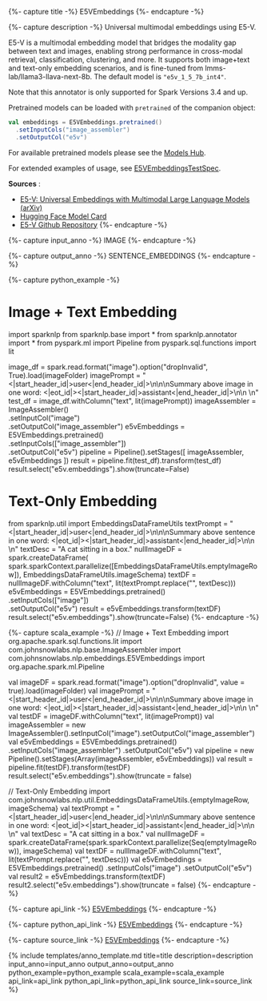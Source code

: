 {%- capture title -%}
E5VEmbeddings
{%- endcapture -%}

{%- capture description -%}
Universal multimodal embeddings using E5-V.

E5-V is a multimodal embedding model that bridges the modality gap between text and images, enabling strong performance in cross-modal retrieval, classification, clustering, and more. It supports both image+text and text-only embedding scenarios, and is fine-tuned from lmms-lab/llama3-llava-next-8b. The default model is `"e5v_1_5_7b_int4"`.

Note that this annotator is only supported for Spark Versions 3.4 and up.

Pretrained models can be loaded with `pretrained` of the companion object:

```scala
val embeddings = E5VEmbeddings.pretrained()
  .setInputCols("image_assembler")
  .setOutputCol("e5v")
```

For available pretrained models please see the
[Models Hub](https://sparknlp.org/models?q=E5V).

For extended examples of usage, see
[E5VEmbeddingsTestSpec](https://github.com/JohnSnowLabs/spark-nlp/blob/master/src/test/scala/com/johnsnowlabs/nlp/embeddings/E5VEmbeddingsTestSpec.scala).

**Sources** :

- [E5-V: Universal Embeddings with Multimodal Large Language Models (arXiv)](https://arxiv.org/abs/2407.12580)
- [Hugging Face Model Card](https://huggingface.co/royokong/e5-v)
- [E5-V Github Repository](https://github.com/kongds/E5-V)
{%- endcapture -%}

{%- capture input_anno -%}
IMAGE
{%- endcapture -%}

{%- capture output_anno -%}
SENTENCE_EMBEDDINGS
{%- endcapture -%}

{%- capture python_example -%}
# Image + Text Embedding
import sparknlp
from sparknlp.base import *
from sparknlp.annotator import *
from pyspark.ml import Pipeline
from pyspark.sql.functions import lit

image_df = spark.read.format("image").option("dropInvalid", True).load(imageFolder)
imagePrompt = "<|start_header_id|>user<|end_header_id|>\n\n<image>\\nSummary above image in one word: <|eot_id|><|start_header_id|>assistant<|end_header_id|>\n\n \n"
test_df = image_df.withColumn("text", lit(imagePrompt))
imageAssembler = ImageAssembler() \
    .setInputCol("image") \
    .setOutputCol("image_assembler")
e5vEmbeddings = E5VEmbeddings.pretrained() \
    .setInputCols(["image_assembler"]) \
    .setOutputCol("e5v")
pipeline = Pipeline().setStages([
    imageAssembler,
    e5vEmbeddings
])
result = pipeline.fit(test_df).transform(test_df)
result.select("e5v.embeddings").show(truncate=False)

# Text-Only Embedding
from sparknlp.util import EmbeddingsDataFrameUtils
textPrompt = "<|start_header_id|>user<|end_header_id|>\n\n<sent>\\nSummary above sentence in one word: <|eot_id|><|start_header_id|>assistant<|end_header_id|>\n\n \n"
textDesc = "A cat sitting in a box."
nullImageDF = spark.createDataFrame(
    spark.sparkContext.parallelize([EmbeddingsDataFrameUtils.emptyImageRow]),
    EmbeddingsDataFrameUtils.imageSchema)
textDF = nullImageDF.withColumn("text", lit(textPrompt.replace("<sent>", textDesc)))
e5vEmbeddings = E5VEmbeddings.pretrained() \
    .setInputCols(["image"]) \
    .setOutputCol("e5v")
result = e5vEmbeddings.transform(textDF)
result.select("e5v.embeddings").show(truncate=False)
{%- endcapture -%}

{%- capture scala_example -%}
// Image + Text Embedding
import org.apache.spark.sql.functions.lit
import com.johnsnowlabs.nlp.base.ImageAssembler
import com.johnsnowlabs.nlp.embeddings.E5VEmbeddings
import org.apache.spark.ml.Pipeline

val imageDF = spark.read.format("image").option("dropInvalid", value = true).load(imageFolder)
val imagePrompt = "<|start_header_id|>user<|end_header_id|>\n\n<image>\\nSummary above image in one word: <|eot_id|><|start_header_id|>assistant<|end_header_id|>\n\n \n"
val testDF = imageDF.withColumn("text", lit(imagePrompt))
val imageAssembler = new ImageAssembler().setInputCol("image").setOutputCol("image_assembler")
val e5vEmbeddings = E5VEmbeddings.pretrained()
  .setInputCols("image_assembler")
  .setOutputCol("e5v")
val pipeline = new Pipeline().setStages(Array(imageAssembler, e5vEmbeddings))
val result = pipeline.fit(testDF).transform(testDF)
result.select("e5v.embeddings").show(truncate = false)

// Text-Only Embedding
import com.johnsnowlabs.nlp.util.EmbeddingsDataFrameUtils.{emptyImageRow, imageSchema}
val textPrompt = "<|start_header_id|>user<|end_header_id|>\n\n<sent>\\nSummary above sentence in one word: <|eot_id|><|start_header_id|>assistant<|end_header_id|>\n\n \n"
val textDesc = "A cat sitting in a box."
val nullImageDF = spark.createDataFrame(spark.sparkContext.parallelize(Seq(emptyImageRow)), imageSchema)
val textDF = nullImageDF.withColumn("text", lit(textPrompt.replace("<sent>", textDesc)))
val e5vEmbeddings = E5VEmbeddings.pretrained()
  .setInputCols("image")
  .setOutputCol("e5v")
val result2 = e5vEmbeddings.transform(textDF)
result2.select("e5v.embeddings").show(truncate = false)
{%- endcapture -%}

{%- capture api_link -%}
[E5VEmbeddings](/api/com/johnsnowlabs/nlp/embeddings/E5VEmbeddings)
{%- endcapture -%}

{%- capture python_api_link -%}
[E5VEmbeddings](/api/python/reference/autosummary/sparknlp/annotator/cv/e5v_embeddings/index.html#sparknlp.annotator.cv.e5v_embeddings.E5VEmbeddings)
{%- endcapture -%}

{%- capture source_link -%}
[E5VEmbeddings](https://github.com/JohnSnowLabs/spark-nlp/tree/master/src/main/scala/com/johnsnowlabs/nlp/embeddings/E5VEmbeddings.scala)
{%- endcapture -%}

{% include templates/anno_template.md
  title=title
  description=description
  input_anno=input_anno
  output_anno=output_anno
  python_example=python_example
  scala_example=scala_example
  api_link=api_link
  python_api_link=python_api_link
  source_link=source_link
%} 